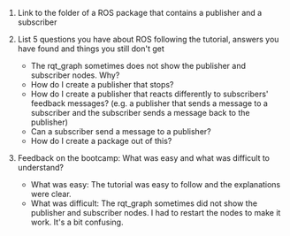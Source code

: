 1. Link to the folder of a ROS package that contains a publisher and a subscriber


2. List 5 questions you have about ROS following the tutorial, answers you have found and things you still don't get
    - The rqt_graph sometimes does not show the publisher and subscriber nodes. Why?
    - How do I create a publisher that stops?
    - How do I create a publisher that reacts differently to subscribers' feedback messages? (e.g. a publisher that sends a message to a subscriber and the subscriber sends a message back to the publisher)
    - Can a subscriber send a message to a publisher?
    - How do I create a package out of this?

3. Feedback on the bootcamp: What was easy and what was difficult to understand?
    - What was easy: The tutorial was easy to follow and the explanations were clear.
    - What was difficult: The rqt_graph sometimes did not show the publisher and subscriber nodes. I had to restart the nodes to make it work. It's a bit confusing.
